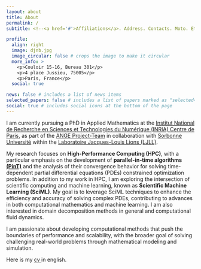 ```yaml
---
layout: about
title: About
permalink: /
subtitle: <!--<a href='#'>Affiliations</a>. Address. Contacts. Moto. Etc.-->

profile:
  align: right
  image: djnb.jpg
  image_circular: false # crops the image to make it circular
  more_info: >
    <p>Couloir 15-16, Bureau 301</p>
    <p>4 place Jussieu, 75005</p>
    <p>Paris, France</p>
  social: true

news: false # includes a list of news items
selected_papers: false # includes a list of papers marked as "selected={true}"
social: true # includes social icons at the bottom of the page
---
```



I am currently pursuing a PhD in Applied Mathematics at the [Institut National de Recherche en Sciences et Technologies du Numérique (INRIA) Centre de Paris](https://inria.fr/fr), as part of the [ANGE Project-Team](https://team.inria.fr/ange/) in collaboration with [Sorbonne Université](https://sciences.sorbonne-universite.fr/) within the [Laboratoire Jacques-Louis Lions (LJLL)](https://www.ljll.fr/). 

<!--My research focuses on __High-Performance Computing (HPC)__, with a particular emphasis on the development of __parallel-in-time algorithms (PinT)__ and the analysis of their convergence behavior for solving time-dependent partial differential equations (PDEs) constrained optimization problems. In addition to my work in HPC, I am exploring the intersection of scientific computing and machine learning, known as __Scientific Machine Learning (SciML)__. My aim is to leverage SciML techniques to enhance the efficiency and accuracy of solving complex PDEs, contributing to advances in both computational mathematics and machine learning.

I am passionate about developing computational methods that push the boundaries of performance and scalability, with the broader goal of solving challenging real-world problems through mathematical modeling and simulation.-->
My research focuses on __High-Performance Computing (HPC)__, with a particular emphasis on the development of __parallel-in-time algorithms [(PinT)](https://parallel-in-time.org/)__ and the analysis of their convergence behavior for solving time-dependent partial differential equations (PDEs) constrained optimization problems. In addition to my work in HPC, I am exploring the intersection of scientific computing and machine learning, known as __Scientific Machine Learning (SciML)__. My goal is to leverage SciML techniques to enhance the efficiency and accuracy of solving complex PDEs, contributing to advances in both computational mathematics and machine learning. I am also interested in domain decomposition methods in general and computational fluid dynamics.

I am passionate about developing computational methods that push the boundaries of performance and scalability, with the broader goal of solving challenging real-world problems through mathematical modeling and simulation.


Here is my <a href="{{ site.baseurl }}/demandecv" title="download cv"> cv </a>in english.
<!--{{ site.baseurl }}/assets/pdf/cv.pdf-->
